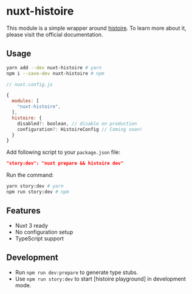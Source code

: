 # nuxt-histoire

This module is a simple wrapper around [histoire](https://histoire.dev). To learn more about it, please visit the official documentation.

## Usage

```sh
yarn add --dev nuxt-histoire # yarn
npm i --save-dev nuxt-histoire # npm
```

```javascript
// nuxt.config.js

{
  modules: [
    "nuxt-histoire",
  ],
  histoire: {
    disabled?: boolean, // disable on production
    configuration?: HistoireConfig // Coming soon!
  }
}
```

Add following script to your `package.json` file:

```json
"story:dev": "nuxt prepare && histoire dev"
```

Run the command:

```sh
yarn story:dev # yarn
npm run story:dev # npm
```

## Features

- Nuxt 3 ready
- No configuration setup
- TypeScript support

## Development

- Run `npm run dev:prepare` to generate type stubs.
- Use `npm run story:dev` to start [histoire playground] in development mode.
